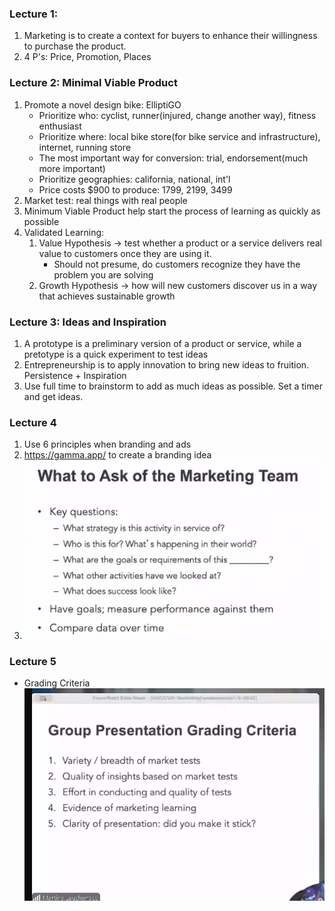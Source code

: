 ### Lecture 1:
1. Marketing is to create a context for buyers to enhance their willingness to purchase the product.
2. 4 P's: Price, Promotion, Places

### Lecture 2: Minimal Viable Product
1. Promote a novel design bike: ElliptiGO
   * Prioritize who: cyclist, runner(injured, change another way), fitness enthusiast
   * Prioritize where: local bike store(for bike service and infrastructure), internet, running store
   * The most important way for conversion: trial, endorsement(much more important)
   * Prioritize geographies: california, national, int'l
   * Price costs $900 to produce: 1799, 2199, 3499
2. Market test: real things with real people
3. Minimum Viable Product help start the process of learning as quickly as possible
4. Validated Learning: 
   1. Value Hypothesis -> test whether a product or a service delivers real value to customers once they are using it.
      * Should not presume, do customers recognize they have the problem you are solving
   2. Growth Hypothesis -> how will new customers discover us in a way that achieves sustainable growth

### Lecture 3: Ideas and Inspiration
1. A prototype is a preliminary version of a product or service, while a pretotype is a quick experiment to test ideas
2. Entrepreneurship is to apply innovation to bring new ideas to fruition. Persistence + Inspiration
3. Use full time to brainstorm to add as much ideas as possible. Set a timer and get ideas.


### Lecture 4
1. Use 6 principles when branding and ads
2. https://gamma.app/ to create a branding idea
3. ![alt text](image.png)


### Lecture 5
* Grading Criteria
    ![alt text](image-1.png)